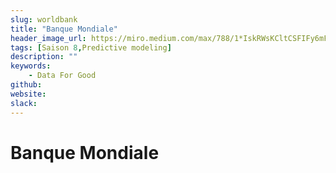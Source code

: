 ```yaml
---
slug: worldbank
title: "Banque Mondiale"
header_image_url: https://miro.medium.com/max/788/1*IskRWsKCltCSFIFy6mFiOA.png
tags: [Saison 8,Predictive modeling]
description: ""
keywords:
    - Data For Good
github: 
website: 
slack: 
---
```


# Banque Mondiale
